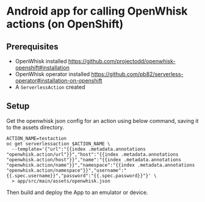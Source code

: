 # Android app for calling OpenWhisk actions (on OpenShift)

## Prerequisites

* OpenWhisk installed https://github.com/projectodd/openwhisk-openshift#installation
* OpenWhisk operator installed https://github.com/pb82/serverless-operator#installation-on-openshift
* A `ServerlessAction` created

## Setup

Get the openwhisk json config for an action using below command, saving it to the assets directory.

```
ACTION_NAME=testaction
oc get serverlessaction $ACTION_NAME \
  --template='{"url":"{{index .metadata.annotations "openwhisk.action/url"}}","host":"{{index .metadata.annotations "openwhisk.action/host"}}","name":"{{index .metadata.annotations "openwhisk.action/name"}}","namespace":"{{index .metadata.annotations "openwhisk.action/namespace"}}","username":"{{.spec.username}}","password":"{{.spec.password}}"}' \
  > app/src/main/assets/openwhisk.json
```

Then build and deploy the App to an emulator or device.

